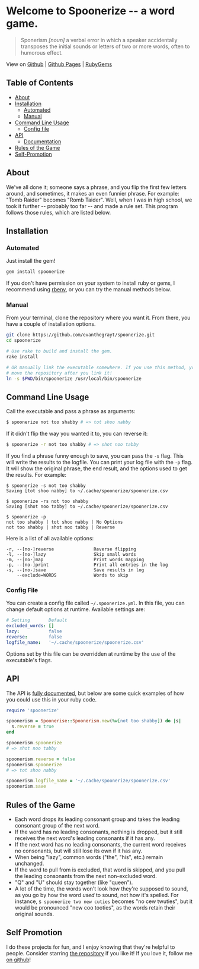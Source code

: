 # Welcome to Spoonerize -- a word game.
> Sponerism *[noun]* a verbal error in which a speaker accidentally transposes
> the initial sounds or letters of two or more words, often to humorous effect.

View on [Github](https://github.com/evanthegrayt/spoonerize) |
[Github Pages](https://evanthegrayt.github.io/spoonerize/) |
[RubyGems](https://rubygems.org/gems/spoonerize)

## Table of Contents
- [About](#about)
- [Installation](#installation)
  - [Automated](#automated)
  - [Manual](#manual)
- [Command Line Usage](#command-line-usage)
  - [Config file](#config-file)
- [API](#api)
  - [Documentation](https://evanthegrayt.github.io/spoonerize/doc/index.html)
- [Rules of the Game](#rules-of-the-game)
- [Self-Promotion](#self-promotion)

## About
We've all done it; someone says a phrase, and you flip the first few letters
around, and sometimes, it makes an even funnier phrase. For example:
"Tomb Raider" becomes "Romb Taider".
Well, when I was in high school, we took it further -- probably too far -- and
made a rule set. This program follows those rules, which are listed below.

## Installation
### Automated
Just install the gem!

```sh
gem install spoonerize
```

If you don't have permission on your system to install ruby or gems, I recommend
using
[rbenv](http://www.rubyinside.com/rbenv-a-simple-new-ruby-version-management-tool-5302.html),
or you can try the manual methods below.


### Manual
From your terminal, clone the repository where you want it. From there, you have
a couple of installation options.

```sh
git clone https://github.com/evanthegrayt/spoonerize.git
cd spoonerize

# Use rake to build and install the gem.
rake install

# OR manually link the executable somewhere. If you use this method, you cannot
# move the repository after you link it!
ln -s $PWD/bin/spoonerize /usr/local/bin/spoonerize
```

## Command Line Usage
Call the executable and pass a phrase as arguments:

```sh
$ spoonerize not too shabby # => tot shoo nabby
```

If it didn't flip the way you wanted it to, you can reverse it:

```sh
$ spoonerize -r not too shabby # => shot noo tabby
```

If you find a phrase funny enough to save, you can pass the `-s` flag. This will
write the results to the logfile. You can print your log file with the `-p`
flag. It will show the original phrase, the end result, and the options used to
get the results. For example:

```
$ spoonerize -s not too shabby
Saving [tot shoo nabby] to ~/.cache/spoonerize/spoonerize.csv

$ spoonerize -rs not too shabby
Saving [shot noo tabby] to ~/.cache/spoonerize/spoonerize.csv

$ spoonerize -p
not too shabby | tot shoo nabby | No Options
not too shabby | shot noo tabby | Reverse
```

Here is a list of all available options:

```
-r, --[no-]reverse               Reverse flipping
-l, --[no-]lazy                  Skip small words
-m, --[no-]map                   Print words mapping
-p, --[no-]print                 Print all entries in the log
-s, --[no-]save                  Save results in log
    --exclude=WORDS              Words to skip
```

### Config File
You can create a config file called `~/.spoonerize.yml`. In this file, you can
change default options at runtime. Available settings are:

```yaml
# Setting       Default
excluded_words: []
lazy:           false
reverse:        false
logfile_name:   '~/.cache/spoonerize/spoonerize.csv'
```

Options set by this file can be overridden at runtime by the use of the
executable's flags.

## API
The API is [fully
documented](https://evanthegrayt.github.io/spoonerize/doc/index.html), but below 
are some quick examples of how you could use this in your ruby code.

```ruby
require 'spoonerize'

spoonerism = Spoonerise::Spoonerism.new(%w[not too shabby]) do |s|
  s.reverse = true
end

spoonerism.spoonerize
# => shot noo tabby

spoonerism.reverse = false
spoonerism.spoonerize
# => tot shoo nabby

spoonerism.logfile_name = '~/.cache/spoonerize/spoonerize.csv'
spoonerism.save
```

## Rules of the Game
- Each word drops its leading consonant group and takes the leading consonant
group of the next word.
- If the word has no leading consonants, nothing is dropped, but it still
receives the next word's leading consonants if it has any.
- If the next word has no leading consonants, the current word receives no
consonants, but will still lose its own if it has any.
- When being "lazy", common words ("the", "his", etc.) remain unchanged.
- If the word to pull from is excluded, that word is skipped, and you pull the
leading consonants from the next non-excluded word.
- "Q" and "U" should stay together (like "queen").
- A lot of the time, the words won't look how they're supposed to sound, as you
go by how the word *used* to sound, not how it's spelled. For instance,
`$ spoonerize two new cuties` becomes "no cew twuties", but it would be
pronounced "new coo tooties", as the words retain their original sounds.

## Self Promotion
I do these projects for fun, and I enjoy knowing that they're helpful to people.
Consider starring [the repository](https://github.com/evanthegrayt/spoonerize)
if you like it! If you love it, follow me [on
github](https://github.com/evanthegrayt)!
